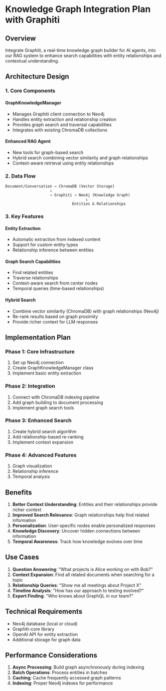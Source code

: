 # Knowledge Graph Integration Plan with Graphiti

## Overview
Integrate Graphiti, a real-time knowledge graph builder for AI agents, into our RAG system to enhance search capabilities with entity relationships and contextual understanding.

## Architecture Design

### 1. Core Components

#### GraphKnowledgeManager
- Manages Graphiti client connection to Neo4j
- Handles entity extraction and relationship creation
- Provides graph search and traversal capabilities
- Integrates with existing ChromaDB collections

#### Enhanced RAG Agent
- New tools for graph-based search
- Hybrid search combining vector similarity and graph relationships
- Context-aware retrieval using entity relationships

### 2. Data Flow

```
Document/Conversation → ChromaDB (Vector Storage)
                    ↓
                    → Graphiti → Neo4j (Knowledge Graph)
                                    ↓
                              Entities & Relationships
```

### 3. Key Features

#### Entity Extraction
- Automatic extraction from indexed content
- Support for custom entity types
- Relationship inference between entities

#### Graph Search Capabilities
- Find related entities
- Traverse relationships
- Context-aware search from center nodes
- Temporal queries (time-based relationships)

#### Hybrid Search
- Combine vector similarity (ChromaDB) with graph relationships (Neo4j)
- Re-rank results based on graph proximity
- Provide richer context for LLM responses

## Implementation Plan

### Phase 1: Core Infrastructure
1. Set up Neo4j connection
2. Create GraphKnowledgeManager class
3. Implement basic entity extraction

### Phase 2: Integration
1. Connect with ChromaDB indexing pipeline
2. Add graph building to document processing
3. Implement graph search tools

### Phase 3: Enhanced Search
1. Create hybrid search algorithm
2. Add relationship-based re-ranking
3. Implement context expansion

### Phase 4: Advanced Features
1. Graph visualization
2. Relationship inference
3. Temporal analysis

## Benefits

1. **Better Context Understanding**: Entities and their relationships provide richer context
2. **Improved Search Relevance**: Graph relationships help find related information
3. **Personalization**: User-specific nodes enable personalized responses
4. **Knowledge Discovery**: Uncover hidden connections between information
5. **Temporal Awareness**: Track how knowledge evolves over time

## Use Cases

1. **Question Answering**: "What projects is Alice working on with Bob?"
2. **Context Expansion**: Find all related documents when searching for a topic
3. **Relationship Queries**: "Show me all meetings about Project X"
4. **Timeline Analysis**: "How has our approach to testing evolved?"
5. **Expert Finding**: "Who knows about GraphQL in our team?"

## Technical Requirements

- Neo4j database (local or cloud)
- Graphiti-core library
- OpenAI API for entity extraction
- Additional storage for graph data

## Performance Considerations

1. **Async Processing**: Build graph asynchronously during indexing
2. **Batch Operations**: Process entities in batches
3. **Caching**: Cache frequently accessed graph patterns
4. **Indexing**: Proper Neo4j indexes for performance